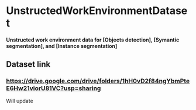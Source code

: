 # UnstructedWorkEnvironmentDataset
#### Unstructed work environment data for __[Objects detection]__, __[Symantic segmentation]__, and __[Instance segmentation]__

## Dataset link
### https://drive.google.com/drive/folders/1hH0vD2f84ngYbmPteE6Hw21viorU81VC?usp=sharing


Will update

